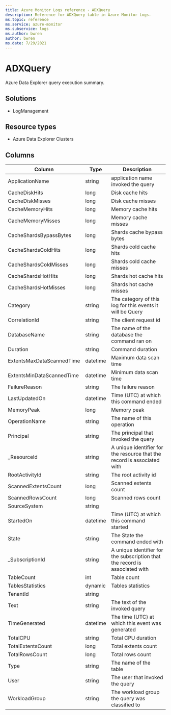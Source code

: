 ```yaml
---
title: Azure Monitor Logs reference - ADXQuery
description: Reference for ADXQuery table in Azure Monitor Logs.
ms.topic: reference
ms.service: azure-monitor
ms.subservice: logs
ms.author: bwren
author: bwren
ms.date: 7/29/2021
---
```


# ADXQuery

 Azure Data Explorer query execution summary.

## Solutions

- LogManagement
## Resource types

- Azure Data Explorer Clusters




## Columns

|Column|Type|Description|
|---|---|---|
|ApplicationName|string|application name invoked the query|
|CacheDiskHits|long|Disk cache hits|
|CacheDiskMisses|long|Disk cache misses|
|CacheMemoryHits|long|Memory cache hits|
|CacheMemoryMisses|long|Memory cache misses|
|CacheShardsBypassBytes|long|Shards cache bypass bytes|
|CacheShardsColdHits|long|Shards cold cache hits|
|CacheShardsColdMisses|long|Shards cold cache misses|
|CacheShardsHotHits|long|Shards hot cache hits|
|CacheShardsHotMisses|long|Shards hot cache misses|
|Category|string|The category of this log for this events it will be Query|
|CorrelationId|string|The client request id|
|DatabaseName|string|The name of the database the command ran on|
|Duration|string|Command duration|
|ExtentsMaxDataScannedTime|datetime|Maximum data scan time|
|ExtentsMinDataScannedTime|datetime|Minimum data scan time|
|FailureReason|string|The failure reason|
|LastUpdatedOn|datetime|Time (UTC) at which this command ended|
|MemoryPeak|long|Memory peak|
|OperationName|string|The name of this operation|
|Principal|string|The principal that invoked the query|
|_ResourceId|string|A unique identifier for the resource that the record is associated with|
|RootActivityId|string|The root activity id|
|ScannedExtentsCount|long|Scanned extents count|
|ScannedRowsCount|long|Scanned rows count|
|SourceSystem|string||
|StartedOn|datetime|Time (UTC) at which this command started|
|State|string|The State the command ended with|
|_SubscriptionId|string|A unique identifier for the subscription that the record is associated with|
|TableCount|int|Table count|
|TablesStatistics|dynamic|Tables statistics|
|TenantId|string||
|Text|string|The text of the invoked query|
|TimeGenerated|datetime|The time (UTC) at which this event was generated|
|TotalCPU|string|Total CPU duration|
|TotalExtentsCount|long|Total extents count|
|TotalRowsCount|long|Total rows count|
|Type|string|The name of the table|
|User|string|The user that invoked the query|
|WorkloadGroup|string|The workload group the query was classified to|

